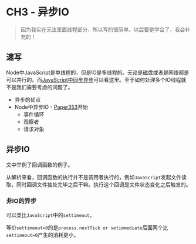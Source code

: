 # CH3 - 异步IO
> 因为我实在无法里面线程部分，所以写的很简单。以后要是学会了，我会补充的！

## 速写

Node中JavaScript是单线程的，但是IO是多线程的。无论是磁盘或者是网络都是可以并行的。而[JavaScript中同步异步]()可以看这里。至于如何处理多个IO线程就不是我们需要考虑的问题了。

* 异步的优点
* Node中异步IO - [Paper353]()开始
  * 事件循环
  * 观察者
  * 请求对象

## 异步IO

文中举例了回调函数的例子。

从解析来看，回调函数的执行并不是调用者执行的，例如`JavaScript`发起文件读取，同时回调文件独处完毕之后干嘛。执行这个回调是文件状态变化之后触发的。

### 非IO的异步

可以类比`JavaScript`中的`settimeout`。

等价`settimeout=0`的是`process.nextTick or setimmediate`后面两个比`settimeout=0`产生的消耗更小。